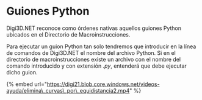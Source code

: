 # Guiones Python

Digi3D.NET reconoce como órdenes nativas aquellos guiones Python ubicados en el Directorio de Macroinstrucciones.

Para ejecutar un guion Python tan solo tendremos que introducir en la línea de comandos de Digi3D.NET el nombre del archivo Python. Si en el directorio de macroinstrucciones existe un archivo con el nombre del comando introducido y con extensión _.py_, entenderá que debe ejecutar dicho guion.

{% embed url="https://digi21.blob.core.windows.net/videos-ayuda/elimina\_curvas\_por\_equidistancia2.mp4" %}



